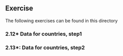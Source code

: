 ## Exercise

The following exercises can be found in this directory

### 2.12* Data for countries, step1

### 2.13*: Data for countries, step2